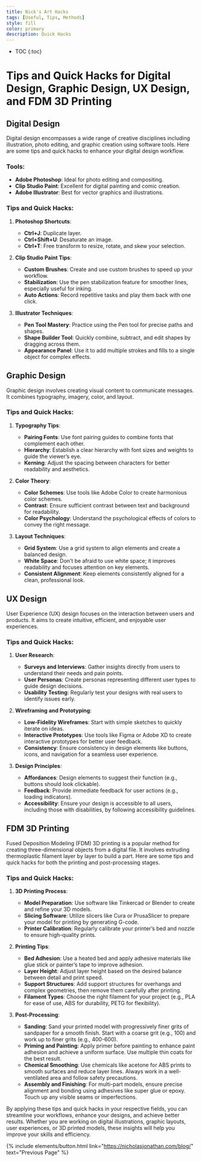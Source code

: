 ```yaml
---
title: Nick's Art Hacks
tags: [Useful, Tips, Methods]
style: fill
color: primary
description: Quick Hacks
---
```

* TOC
{:toc}

# Tips and Quick Hacks for Digital Design, Graphic Design, UX Design, and FDM 3D Printing

## Digital Design

Digital design encompasses a wide range of creative disciplines including illustration, photo editing, and graphic creation using software tools. Here are some tips and quick hacks to enhance your digital design workflow.

### Tools:
- **Adobe Photoshop**: Ideal for photo editing and compositing.
- **Clip Studio Paint**: Excellent for digital painting and comic creation.
- **Adobe Illustrator**: Best for vector graphics and illustrations.

### Tips and Quick Hacks:
1. **Photoshop Shortcuts**:
   - **Ctrl+J**: Duplicate layer.
   - **Ctrl+Shift+U**: Desaturate an image.
   - **Ctrl+T**: Free transform to resize, rotate, and skew your selection.

2. **Clip Studio Paint Tips**:
   - **Custom Brushes**: Create and use custom brushes to speed up your workflow.
   - **Stabilization**: Use the pen stabilization feature for smoother lines, especially useful for inking.
   - **Auto Actions**: Record repetitive tasks and play them back with one click.

3. **Illustrator Techniques**:
   - **Pen Tool Mastery**: Practice using the Pen tool for precise paths and shapes.
   - **Shape Builder Tool**: Quickly combine, subtract, and edit shapes by dragging across them.
   - **Appearance Panel**: Use it to add multiple strokes and fills to a single object for complex effects.

## Graphic Design

Graphic design involves creating visual content to communicate messages. It combines typography, imagery, color, and layout.

### Tips and Quick Hacks:
1. **Typography Tips**:
   - **Pairing Fonts**: Use font pairing guides to combine fonts that complement each other.
   - **Hierarchy**: Establish a clear hierarchy with font sizes and weights to guide the viewer’s eye.
   - **Kerning**: Adjust the spacing between characters for better readability and aesthetics.

2. **Color Theory**:
   - **Color Schemes**: Use tools like Adobe Color to create harmonious color schemes.
   - **Contrast**: Ensure sufficient contrast between text and background for readability.
   - **Color Psychology**: Understand the psychological effects of colors to convey the right message.

3. **Layout Techniques**:
   - **Grid System**: Use a grid system to align elements and create a balanced design.
   - **White Space**: Don’t be afraid to use white space; it improves readability and focuses attention on key elements.
   - **Consistent Alignment**: Keep elements consistently aligned for a clean, professional look.

## UX Design

User Experience (UX) design focuses on the interaction between users and products. It aims to create intuitive, efficient, and enjoyable user experiences.

### Tips and Quick Hacks:
1. **User Research**:
   - **Surveys and Interviews**: Gather insights directly from users to understand their needs and pain points.
   - **User Personas**: Create personas representing different user types to guide design decisions.
   - **Usability Testing**: Regularly test your designs with real users to identify issues early.

2. **Wireframing and Prototyping**:
   - **Low-Fidelity Wireframes**: Start with simple sketches to quickly iterate on ideas.
   - **Interactive Prototypes**: Use tools like Figma or Adobe XD to create interactive prototypes for better user feedback.
   - **Consistency**: Ensure consistency in design elements like buttons, icons, and navigation for a seamless user experience.

3. **Design Principles**:
   - **Affordances**: Design elements to suggest their function (e.g., buttons should look clickable).
   - **Feedback**: Provide immediate feedback for user actions (e.g., loading indicators).
   - **Accessibility**: Ensure your design is accessible to all users, including those with disabilities, by following accessibility guidelines.

## FDM 3D Printing

Fused Deposition Modeling (FDM) 3D printing is a popular method for creating three-dimensional objects from a digital file. It involves extruding thermoplastic filament layer by layer to build a part. Here are some tips and quick hacks for both the printing and post-processing stages.

### Tips and Quick Hacks:
1. **3D Printing Process**:
   - **Model Preparation**: Use software like Tinkercad or Blender to create and refine your 3D models.
   - **Slicing Software**: Utilize slicers like Cura or PrusaSlicer to prepare your model for printing by generating G-code.
   - **Printer Calibration**: Regularly calibrate your printer’s bed and nozzle to ensure high-quality prints.

2. **Printing Tips**:
   - **Bed Adhesion**: Use a heated bed and apply adhesive materials like glue stick or painter’s tape to improve adhesion.
   - **Layer Height**: Adjust layer height based on the desired balance between detail and print speed.
   - **Support Structures**: Add support structures for overhangs and complex geometries, then remove them carefully after printing.
   - **Filament Types**: Choose the right filament for your project (e.g., PLA for ease of use, ABS for durability, PETG for flexibility).

3. **Post-Processing**:
   - **Sanding**: Sand your printed model with progressively finer grits of sandpaper for a smooth finish. Start with a coarse grit (e.g., 100) and work up to finer grits (e.g., 400-600).
   - **Priming and Painting**: Apply primer before painting to enhance paint adhesion and achieve a uniform surface. Use multiple thin coats for the best result.
   - **Chemical Smoothing**: Use chemicals like acetone for ABS prints to smooth surfaces and reduce layer lines. Always work in a well-ventilated area and follow safety precautions.
   - **Assembly and Finishing**: For multi-part models, ensure precise alignment and bonding using adhesives like super glue or epoxy. Touch up any visible seams or imperfections.

By applying these tips and quick hacks in your respective fields, you can streamline your workflows, enhance your designs, and achieve better results. Whether you are working on digital illustrations, graphic layouts, user experiences, or 3D printed models, these insights will help you improve your skills and efficiency.

{% include elements/button.html link="https://nicholasjonathan.com/blog/" text="Previous Page" %}
